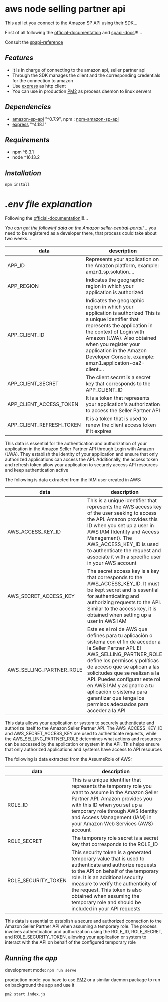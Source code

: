# aws node selling partner api

This api let you connect to the Amazon SP API using their SDK...

First of all following the [official-documentation] and [spapi-docs]!!!...

Consult the  [spapi-reference] 


## _Features_

- It is in charge of connecting to the amazon api, seller partner api
- Through the SDK manages the client and the corresponding credentials for the connection to amazon
- Use [express] as http client
- You can use in production [PM2] as process daemon to linux servers


## _Dependencies_

- [amazon-sp-api]  "^0.7.9", npm : [npm-amazon-sp-api]
- [express]  "^4.18.1"

## _Requirements_

- npm ^8.3.1
- node ^16.13.2

## _Installation_

```
npm install 
```

# _.env file explanation_

Following the [official-documentation]!!!...

_You can get the followinf data on the Amazon [seller-central-portal]!..._
you need to be registered as a developer there, that process could take about two weeks...

| data | description |
| ---- | ----------- |
| APP_ID | Represents your application on the Amazon platform, example: amzn1.sp.solution.... |
| APP_REGION | Indicates the geographic region in which your application is authorized |
| APP_CLIENT_ID | Indicates the geographic region in which your application is authorized This is a unique identifier that represents the application in the context of Login with Amazon (LWA). Also obtained when you register your application in the Amazon Developer Console. example: amzn1.application-oa2-client.... |
| APP_CLIENT_SECRET | The client secret is a secret key that corresponds to the APP_CLIENT_ID |
| APP_CLIENT_ACCESS_TOKEN | It is a token that represents your application's authorization to access the Seller Partner API |
| APP_CLIENT_REFRESH_TOKEN | It is a token that is used to renew the client access token if it expires |

This data is essential for the authentication and authorization of your application in the Amazon Seller Partner API through Login with Amazon (LWA). They establish the identity of your application and ensure that only authorized applications can access the API. Additionally, the access token and refresh token allow your application to securely access API resources and keep authentication active



The following is data extracted from the IAM user created in AWS:

| data | description |
| ---- | ----------- |
| AWS_ACCESS_KEY_ID | This is a unique identifier that represents the AWS access key of the user seeking to access the API. Amazon provides this ID when you set up a user in AWS IAM (Identity and Access Management). The AWS_ACCESS_KEY_ID is used to authenticate the request and associate it with a specific user in your AWS account | 
| AWS_SECRET_ACCESS_KEY | The secret access key is a key that corresponds to the AWS_ACCESS_KEY_ID. It must be kept secret and is essential for authenticating and authorizing requests to the API. Similar to the access key, it is obtained when setting up a user in AWS IAM |
| AWS_SELLING_PARTNER_ROLE | Este es el rol de AWS que defines para tu aplicación o sistema con el fin de acceder a la Seller Partner API. El AWS_SELLING_PARTNER_ROLE define los permisos y políticas de acceso que se aplican a las solicitudes que se realizan a la API. Puedes configurar este rol en AWS IAM y asignarlo a tu aplicación o sistema para garantizar que tenga los permisos adecuados para acceder a la API |

This data allows your application or system to securely authenticate and authorize itself to the Amazon Seller Partner API. The AWS_ACCESS_KEY_ID and AWS_SECRET_ACCESS_KEY are used to authenticate requests, while the AWS_SELLING_PARTNER_ROLE determines what actions and resources can be accessed by the application or system in the API. This helps ensure that only authorized applications and systems have access to API resources



The following is data extracted from the AssumeRole of AWS:

| data | description |
| ---- | ----------- |
| ROLE_ID | This is a unique identifier that represents the temporary role you want to assume in the Amazon Seller Partner API. Amazon provides you with this ID when you set up a temporary role through AWS Identity and Access Management (IAM) in your Amazon Web Services (AWS) account |
| ROLE_SECRET | The temporary role secret is a secret key that corresponds to the ROLE_ID |
| ROLE_SECURITY_TOKEN | This security token is a generated temporary value that is used to authenticate and authorize requests to the API on behalf of the temporary role. It is an additional security measure to verify the authenticity of the request. This token is also obtained when assuming the temporary role and should be included in your API requests |

This data is essential to establish a secure and authorized connection to the Amazon Seller Partner API when assuming a temporary role. The process involves authentication and authorization using the ROLE_ID, ROLE_SECRET, and ROLE_SECURITY_TOKEN, allowing your application or system to interact with the API on behalf of the configured temporary role


## _Running the app_

development mode: `npm run serve`

production mode: you have to use [PM2] or a similar daemon package to run on background the app and use it
```
pm2 start index.js
```


[amazon-sp-api]: <https://developer-docs.amazon.com/sp-api/docs/what-is-the-selling-partner-api>
[npm-amazon-sp-api]: <https://www.npmjs.com/package/amazon-sp-api#call-the-api>
[seller-central-portal]: <https://sellercentral.amazon.com.mx/>
[official-documentation]: <https://developer.amazonservices.com/amazon-business>
[spapi-docs]: <https://developer-docs.amazon.com/sp-api/docs>
[spapi-reference]: <https://github.com/amzn/selling-partner-api-docs/tree/main/references>
[express]: <https://expressjs.com/es/>
[PM2]: <https://pm2.keymetrics.io/>
